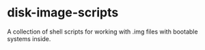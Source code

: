 # disk-image-scripts
A collection of shell scripts for working with .img files with bootable systems inside.
